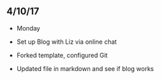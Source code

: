 


## 4/10/17

- Monday

- Set up Blog with Liz via online chat
- Forked template, configured Git
- Updated file in markdown and see if blog works


